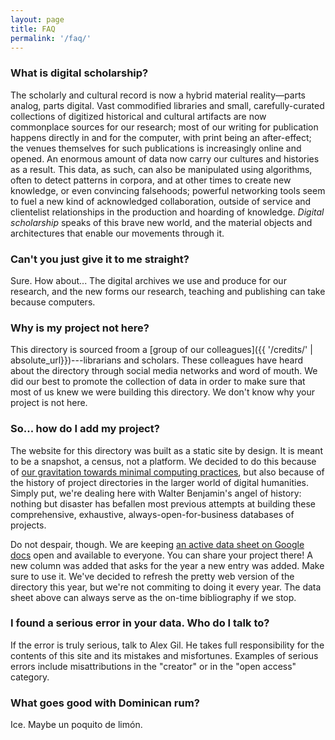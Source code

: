 ```yaml
---
layout: page
title: FAQ
permalink: '/faq/'
---
```


### What is digital scholarship? 

The scholarly and cultural record is now a hybrid material reality—parts analog, parts digital. Vast commodified libraries and small, carefully-curated collections of digitized historical and cultural artifacts are now commonplace sources for our research; most of our writing for publication happens directly in and for the computer, with print being an after-effect; the venues themselves for such publications is increasingly online and opened. An enormous amount of data now carry our cultures and histories as a result. This data, as such, can also be manipulated using algorithms, often to detect patterns in corpora, and at other times to create new knowledge, or even convincing falsehoods; powerful networking tools seem to fuel a new kind of acknowledged collaboration, outside of service and clientelist relationships in the production and hoarding of knowledge. *Digital scholarship* speaks of this brave new world, and the material objects and architectures that enable our movements through it.

### Can't you just give it to me straight?

Sure. How about... The digital archives we use and produce for our research, and the new forms our research, teaching and publishing can take because computers.

### Why is my project not here?

This directory is sourced froom a [group of our colleagues]({{ '/credits/' | absolute_url}})---librarians and scholars. These colleagues have  heard about the directory through social media networks and word of mouth. We did our best to promote the collection of data in order to make sure that most of us knew we were building this directory. We don't know why your project is not here.

### So... how do I add my project?

The website for this directory was built as a static site by design. It is meant to be a snapshot, a census, not a platform. We decided to do this because of [our gravitation towards minimal computing practices](https://web.archive.org/web/20200326054116/https://des4div.library.northeastern.edu/design-for-diversity-the-case-of-ed-alex-gil/), but also because of the history of project directories in the larger world of digital humanities. Simply put, we're dealing here with Walter Benjamin's angel of history: nothing but disaster has befallen most previous attempts at building these comprehensive, exhaustive, always-open-for-business databases of projects. 

Do not despair, though. We are keeping [an active data sheet on Google docs](https://docs.google.com/spreadsheets/d/1PfgI0GrQR60gwRFVIZmZtWae9JyAMpZNFOZRe5xsMsg/edit#gid=1461016146) open and available to everyone. You can share your project there! A new column was added that asks for the year a new entry was added. Make sure to use it. We've decided to refresh the pretty web version of the directory this year, but we're not commiting to doing it every year. The data sheet above can always serve as the on-time bibliography if we stop.

### I found a serious error in your data. Who do I talk to?

If the error is truly serious, talk to Alex Gil. He takes full responsibility for the contents of this site and its mistakes and misfortunes. Examples of serious errors include misattributions in the "creator" or in the "open access" category. 

### What goes good with Dominican rum?

Ice. Maybe un poquito de limón.








